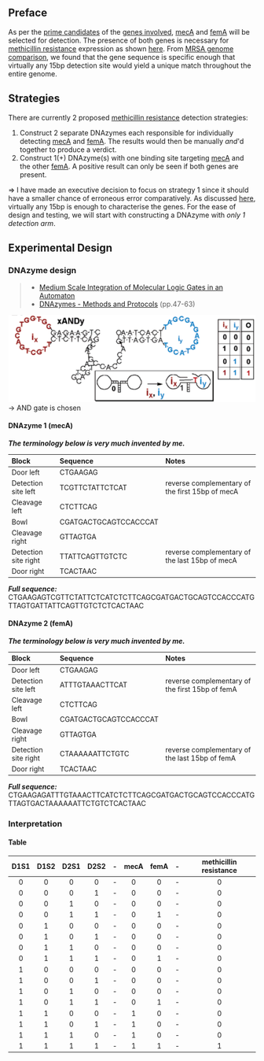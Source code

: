 ## Preface
As per the [prime candidates](Methicillin%20resistance/genes/genes%20involved.md#Prime%20candidates) of the [genes involved](Methicillin%20resistance/genes/genes%20involved.md), [mecA](Methicillin%20resistance/genes/mecA%20gene%20(PBP2a).md) and [femA](Methicillin%20resistance/genes/femA%20gene.md) will be selected for detection. The presence of both genes is necessary for [methicillin resistance](Methicillin%20resistance/Genomic%20basis%20for%20methicillin%20resistance.md) expression as shown [here](Methicillin%20resistance/Methicillin%20resistance%20mechanisms.md#PBP2a%20+%20..?).
From [MRSA genome comparison](Methicillin%20resistance/DNA%20sequences/MRSA%20genome%20comparison.md), we found that the gene sequence is specific enough that virtually any 15bp detection site would yield a unique match throughout the entire genome.

## Strategies
There are currently 2 proposed [methicillin resistance](Methicillin%20resistance/Genomic%20basis%20for%20methicillin%20resistance.md) detection strategies:
1. Construct 2 separate DNAzymes each responsible for individually detecting [mecA](Methicillin%20resistance/DNA%20sequences/mecA%20sequence.md) and [femA](Methicillin%20resistance/DNA%20sequences/femA%20sequence.md). The results would then be manually *and*'d together to produce a verdict.
2. Construct 1(+) DNAzyme(s) with one binding site targeting [mecA](Methicillin%20resistance/DNA%20sequences/mecA%20sequence.md) and the other [femA](Methicillin%20resistance/DNA%20sequences/femA%20sequence.md). A positive result can only be seen if both genes are present.

=> I have made an executive decision to focus on strategy 1 since it should have a smaller chance of erroneous error comparatively. As discussed [here](Methicillin%20resistance/DNA%20sequences/MRSA%20genome%20comparison.md#findings), virtually any 15bp is enough to characterise the genes. For the ease of design and testing, we will start with constructing a DNAzyme with *only 1 detection arm*.

## Experimental Design
### DNAzyme design
> - [Medium Scale Integration of Molecular Logic Gates in an Automaton](research%20paper%20pdfs/Medium%20Scale%20Integration%20of%20Molecular%20Logic%20Gates%20in%20an%20Automaton.pdf)
> - [DNAzymes - Methods and Protocols](research%20paper%20pdfs/DNAzymes%20-%20Methods%20and%20Protocols.pdf) (pp.47-63)

![](attachments/Pasted%20image%2020230804204856.png)
-> AND gate is chosen

#### DNAzyme 1 (mecA)
***The terminology below is very much invented by me.***

| Block                | Sequence              | Notes                                           |
|:-------------------- |:--------------------- |:----------------------------------------------- |
| Door left            | CTGAAGAG              |                                                 |
| Detection site left  | TCGTTCTATTCTCAT       | reverse complementary of the first 15bp of mecA |
| Cleavage left        | CTCTTCAG              |                                                 |
| Bowl                 | CGATGACTGCAGTCCACCCAT |                                                 |
| Cleavage right       | GTTAGTGA              |                                                 |
| Detection site right | TTATTCAGTTGTCTC       | reverse complementary of the last 15bp of mecA  |
| Door right           | TCACTAAC              |                                                 |

***Full sequence:*** CTGAAGAGTCGTTCTATTCTCATCTCTTCAGCGATGACTGCAGTCCACCCATGTTAGTGATTATTCAGTTGTCTCTCACTAAC

#### DNAzyme 2 (femA)
***The terminology below is very much invented by me.***

| Block                | Sequence              | Notes                                           |
|:-------------------- |:--------------------- |:----------------------------------------------- |
| Door left            | CTGAAGAG              |                                                 |
| Detection site left  | ATTTGTAAACTTCAT       | reverse complementary of the first 15bp of femA |
| Cleavage left        | CTCTTCAG              |                                                 |
| Bowl                 | CGATGACTGCAGTCCACCCAT |                                                 |
| Cleavage right       | GTTAGTGA              |                                                 |
| Detection site right | CTAAAAAATTCTGTC       | reverse complementary of the last 15bp of femA  |
| Door right           | TCACTAAC              |                                                 |

***Full sequence:*** CTGAAGAGATTTGTAAACTTCATCTCTTCAGCGATGACTGCAGTCCACCCATGTTAGTGACTAAAAAATTCTGTCTCACTAAC

### Interpretation
#### Table
| D1S1 | D1S2 | D2S1 | D2S2 |-| mecA | femA |-| methicillin resistance |
|:----:|:----:|:----:|:----:|-|:----:|:----:|-|:----------------------:|
|  0   |  0   |  0   |  0   |-|  0   |  0   |-|           0            |
|  0   |  0   |  0   |  1   |-|  0   |  0   |-|           0            |
|  0   |  0   |  1   |  0   |-|  0   |  0   |-|           0            |
|  0   |  0   |  1   |  1   |-|  0   |  1   |-|           0            |
|  0   |  1   |  0   |  0   |-|  0   |  0   |-|           0            |
|  0   |  1   |  0   |  1   |-|  0   |  0   |-|           0            |
|  0   |  1   |  1   |  0   |-|  0   |  0   |-|           0            |
|  0   |  1   |  1   |  1   |-|  0   |  1   |-|           0            |
|  1   |  0   |  0   |  0   |-|  0   |  0   |-|           0            |
|  1   |  0   |  0   |  1   |-|  0   |  0   |-|           0            |
|  1   |  0   |  1   |  0   |-|  0   |  0   |-|           0            |
|  1   |  0   |  1   |  1   |-|  0   |  1   |-|           0            |
|  1   |  1   |  0   |  0   |-|  1   |  0   |-|           0            |
|  1   |  1   |  0   |  1   |-|  1   |  0   |-|           0            |
|  1   |  1   |  1   |  0   |-|  1   |  0   |-|           0            |
|  1   |  1   |  1   |  1   |-|  1   |  1   |-|           1            |
